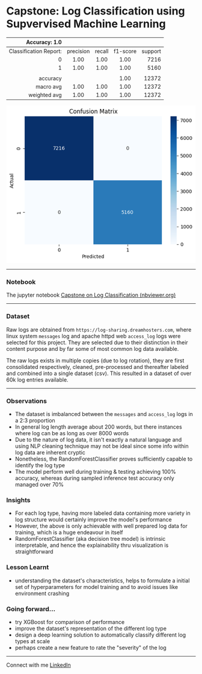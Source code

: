 # Capstone: Log Classification using Supvervised Machine Learning

|          Accuracy: 1.0 |           |        |          |         |
| ---------------------: | :-------: | :----: | :------: | ------: |
| Classification Report: | precision | recall | f1-score | support |
|                      0 |   1.00    |  1.00  |   1.00   |    7216 |
|                      1 |   1.00    |  1.00  |   1.00   |    5160 |
|                        |           |        |          |         |
|               accuracy |           |        |   1.00   |   12372 |
|              macro avg |   1.00    |  1.00  |   1.00   |   12372 |
|           weighted avg |   1.00    |  1.00  |   1.00   |   12372 |


![Classifier Confusion Matrix](assets/confusion_matrix.png)

---
### Notebook
The jupyter notebook [Capstone on Log Classification (nbviewer.org)](https://nbviewer.org/github/fc510/sctp-caps-log-classifier/blob/main/sctp_ml_log_data_RandomForestClassifier.ipynb)

***
### Dataset
Raw logs are obtained from `https://log-sharing.dreamhosters.com`, where linux system `messages` log and apache httpd web `access_log` logs were selected for this project. They are selected due to their distinction in their content purpose and by far some of most common log data available.

The raw logs exists in multiple copies (due to log rotation), they are first consolidated respectively, cleaned, pre-processed and thereafter labeled and combined into a single dataset (csv). This resulted in a dataset of over 60k log entries available.

***
### Observations

- The dataset is imbalanced between the `messages` and `access_log` logs in a 2:3 proportion
- In general log length average about 200 words, but there instances where log can be as long as over 8000 words
- Due to the nature of log data, it isn't exactly a natural language and using NLP cleaning technique may not be ideal since some info within log data are inherent cryptic
- Nonetheless, the RandomForestClassifier proves sufficiently capable to identify the log type
- The model perform well during training & testing achieving 100% accuracy, whereas during sampled inference test accuracy only managed over 70%

### Insights

- For each log type, having more labeled data containing more variety in log structure would certainly improve the model's performance
- However, the above is only achievable with well prepared log data for training, which is a huge endeavour in itself
- RandomForestClassifier (aka decision tree model) is intrinsic interpretable, and hence the explainability thru visualization is straightforward

### Lesson Learnt

- understanding the dataset's characteristics, helps to formulate a initial set of hyperparameters for model training and to avoid issues like environment crashing

### Going forward...

- try XGBoost for comparison of performance
- improve the dataset's representation of the different log type
- design a deep learning solution to automatically classify different log types at scale
- perhaps create a new feature to rate the "severity" of the log


***
Connect with me [LinkedIn](https://www.linkedin.com/in/franklinchui/) 


